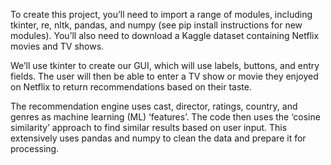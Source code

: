 To create this project, you’ll need to import a range of modules, including tkinter, re, nltk, pandas, and numpy (see pip install instructions for new modules). You’ll also need to download a Kaggle dataset containing Netflix movies and TV shows. 

We’ll use tkinter to create our GUI, which will use labels, buttons, and entry fields. The user will then be able to enter a TV show or movie they enjoyed on Netflix to return recommendations based on their taste. 

The recommendation engine uses cast, director, ratings, country, and genres as machine learning (ML) ‘features’. The code then uses the ‘cosine similarity’ approach to find similar results based on user input. This extensively uses pandas and numpy to clean the data and prepare it for processing.
